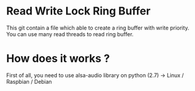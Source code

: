 # Read Write Lock Ring Buffer

This git contain a file which able to create a ring buffer with write priority. You can use many read threads to read ring buffer.

# How does it works ?

First of all, you need to use alsa-audio library on python (2.7) -> Linux / Raspbian / Debian



